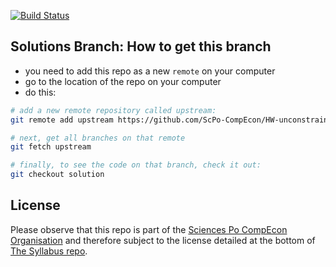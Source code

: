 


[![Build Status](https://travis-ci.org/ScPo-CompEcon/HW-unconstrained.svg?branch=solution)](https://travis-ci.org/ScPo-CompEcon/HW-unconstrained)


## Solutions Branch: How to get this branch

* you need to add this repo as a new `remote` on your computer
* go to the location of the repo on your computer
* do this:

```bash
# add a new remote repository called upstream:
git remote add upstream https://github.com/ScPo-CompEcon/HW-unconstrained.git

# next, get all branches on that remote
git fetch upstream

# finally, to see the code on that branch, check it out:
git checkout solution
```


## License

Please observe that this repo is part of the [Sciences Po CompEcon Organisation](https://github.com/ScPo-CompEcon) and therefore subject to the license detailed at the bottom of [The Syllabus repo](https://github.com/ScPo-CompEcon/Syllabus).
